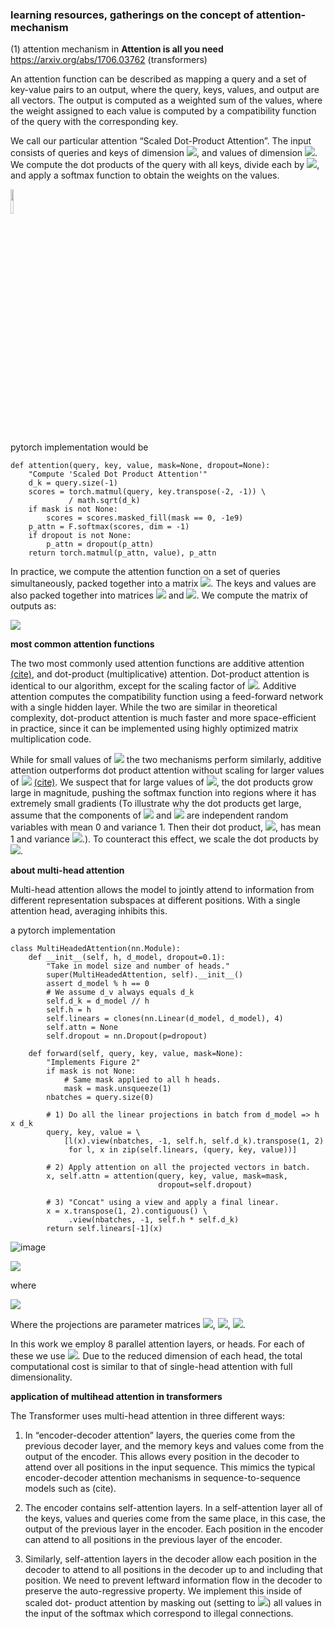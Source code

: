 ### learning resources, gatherings on the concept of attention-mechanism

(1) attention mechanism in **Attention is all you need** https://arxiv.org/abs/1706.03762 (transformers)

An attention function can be described as mapping a query and a set of key-value pairs to an output, where the query, keys, values, and output are all vectors. The output is computed as a weighted sum of the values, where the weight assigned to each value is computed by a compatibility function of the query with the corresponding key.

We call our particular attention “Scaled Dot-Product Attention”.   The input consists of queries and keys of dimension <img src="https://render.githubusercontent.com/render/math?math=d_k">, and values of dimension <img src="https://render.githubusercontent.com/render/math?math=d_v">.
We compute the dot products of the query with all keys, divide each by
<img src="https://render.githubusercontent.com/render/math?math=\sqrt{d_k}">, and apply a softmax function to obtain the weights on the values. 

<img src="https://nlp.seas.harvard.edu/images/the-annotated-transformer_33_0.png" width=10% height=10%>

pytorch implementation would be 

```
def attention(query, key, value, mask=None, dropout=None):
    "Compute 'Scaled Dot Product Attention'"
    d_k = query.size(-1)
    scores = torch.matmul(query, key.transpose(-2, -1)) \
             / math.sqrt(d_k)
    if mask is not None:
        scores = scores.masked_fill(mask == 0, -1e9)
    p_attn = F.softmax(scores, dim = -1)
    if dropout is not None:
        p_attn = dropout(p_attn)
    return torch.matmul(p_attn, value), p_attn
 ```

In practice, we compute the attention function on a set of queries
simultaneously, packed together into a matrix <img src="https://render.githubusercontent.com/render/math?math=$Q$">.   The keys and values are
also packed together into matrices <img src="https://render.githubusercontent.com/render/math?math=$K$"> and <img src="https://render.githubusercontent.com/render/math?math=$V$">.  We compute the matrix of
outputs as:


<img src="https://render.githubusercontent.com/render/math?math=\mathrm{Attention}(Q, K, V) = \mathrm{softmax}(\frac{QK^T}{\sqrt{d_k}})V">

**most common attention functions**

The two most commonly used attention functions are additive attention
<a href="https://arxiv.org/abs/1409.0473">(cite)</a>, and dot-product (multiplicative)
attention.  Dot-product attention is identical to our algorithm, except for the
scaling factor of <img src="https://render.githubusercontent.com/render/math?math=\frac{1}{\sqrt{d_k}}">. Additive attention computes the
compatibility function using a feed-forward network with a single hidden layer.
While the two are similar in theoretical complexity, dot-product attention is
much faster and more space-efficient in practice, since it can be implemented
using highly optimized matrix multiplication code.

While for small values of <img src="https://render.githubusercontent.com/render/math?math=\frac{1}{\sqrt{d_k}}"> the two mechanisms perform similarly, additive
attention outperforms dot product attention without scaling for larger values of
<img src="https://render.githubusercontent.com/render/math?math=d_k"> <a href="https://arxiv.org/abs/1703.03906">(cite)</a>. We suspect that for large
values of <img src="https://render.githubusercontent.com/render/math?math=d_k">, the dot products grow large in magnitude, pushing the softmax
function into regions where it has extremely small gradients  (To illustrate why
the dot products get large, assume that the components of <img src="https://render.githubusercontent.com/render/math?math=q"> and <img src="https://render.githubusercontent.com/render/math?math=k"> are
independent random variables with mean 0 and variance 1.  Then their dot
product, <img src="https://render.githubusercontent.com/render/math?math=q \cdot k = \sum_{i=1}^{d_k} q_ik_i">, has mean 1 and variance
<img src="https://render.githubusercontent.com/render/math?math=d_k">.). To counteract this effect, we scale the dot products by
<img src="https://render.githubusercontent.com/render/math?math=\frac{1}{\sqrt{d_k}}">.


**about multi-head attention**

Multi-head attention allows the model to jointly attend to information from
different representation subspaces at different positions. With a single
attention head, averaging inhibits this.

a pytorch implementation

```
class MultiHeadedAttention(nn.Module):
    def __init__(self, h, d_model, dropout=0.1):
        "Take in model size and number of heads."
        super(MultiHeadedAttention, self).__init__()
        assert d_model % h == 0
        # We assume d_v always equals d_k
        self.d_k = d_model // h
        self.h = h
        self.linears = clones(nn.Linear(d_model, d_model), 4)
        self.attn = None
        self.dropout = nn.Dropout(p=dropout)
        
    def forward(self, query, key, value, mask=None):
        "Implements Figure 2"
        if mask is not None:
            # Same mask applied to all h heads.
            mask = mask.unsqueeze(1)
        nbatches = query.size(0)
        
        # 1) Do all the linear projections in batch from d_model => h x d_k 
        query, key, value = \
            [l(x).view(nbatches, -1, self.h, self.d_k).transpose(1, 2)
             for l, x in zip(self.linears, (query, key, value))]
        
        # 2) Apply attention on all the projected vectors in batch. 
        x, self.attn = attention(query, key, value, mask=mask, 
                                 dropout=self.dropout)
        
        # 3) "Concat" using a view and apply a final linear. 
        x = x.transpose(1, 2).contiguous() \
             .view(nbatches, -1, self.h * self.d_k)
        return self.linears[-1](x)
```



![image](https://user-images.githubusercontent.com/89974426/135873390-34e370ea-640b-42cc-91c2-948f33c40b06.png)


<img src="https://render.githubusercontent.com/render/math?math=\mathrm{MultiHead}(Q, K, V) = \mathrm{Concat}(\mathrm{head_1}, ...,\mathrm{head_h})W^O">

where 

<img src="https://render.githubusercontent.com/render/math?math=\mathrm{head_i} = \mathrm{Attention}(QW^Q_i, KW^K_i, VW^V_i)">

Where the projections are parameter matrices <img src="https://render.githubusercontent.com/render/math?math=W^Q_i \in \mathbb{R}^{d_{\text{model}} \times d_k}">, 
<img src="https://render.githubusercontent.com/render/math?math=W^K_i \in \mathbb{R}^{d_{\text{model}} \times d_k}">,
<img src="https://render.githubusercontent.com/render/math?math=W^V_i \in \mathbb{R}^{d_{\text{model}} \times d_v}, W^O \in \mathbb{R}^{hd_v \times d_{\text{model}}}">.

In this work we employ 8 parallel attention layers, or heads. For each of
these we use <img src="https://render.githubusercontent.com/render/math?math=d_k=d_v=d_{\text{model}}/h=64">. Due to the reduced dimension of
each head, the total computational cost is similar to that of single-head
attention with full dimensionality.

**application of multihead attention in transformers**
    
The Transformer uses multi-head attention in three different ways: 

1) In “encoder-decoder attention” layers, the queries come from the previous decoder layer, and the memory keys and values come from the output of the encoder. This allows every position in the decoder to attend over all positions in the input sequence. This mimics the typical encoder-decoder attention mechanisms in sequence-to-sequence models such as (cite).

2) The encoder contains self-attention layers. In a self-attention layer all of the keys, values and queries come from the same place, in this case, the output of the previous layer in the encoder. Each position in the encoder can attend to all positions in the previous layer of the encoder.

3) Similarly, self-attention layers in the decoder allow each position in the decoder to attend to all positions in the decoder up to and including that position. We need to prevent leftward information flow in the decoder to preserve the auto-regressive property. We implement this inside of scaled dot- product attention by masking out (setting to 
<img src="https://render.githubusercontent.com/render/math?math=-\infty">) all values in the input of the softmax which correspond to illegal connections.
